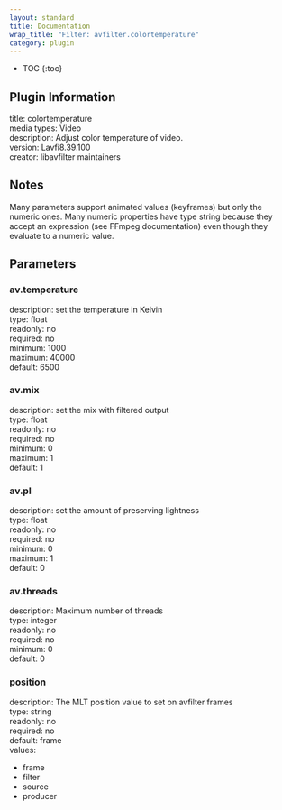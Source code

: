 ```yaml
---
layout: standard
title: Documentation
wrap_title: "Filter: avfilter.colortemperature"
category: plugin
---
```

* TOC
{:toc}

## Plugin Information

title: colortemperature  
media types:
Video  
description: Adjust color temperature of video.  
version: Lavfi8.39.100  
creator: libavfilter maintainers  

## Notes

Many parameters support animated values (keyframes) but only the numeric ones. Many numeric properties have type string because they accept an expression (see FFmpeg documentation) even though they evaluate to a numeric value.

## Parameters

### av.temperature

  
description:
set the temperature in Kelvin  
type: float  
readonly: no  
required: no  
minimum: 1000  
maximum: 40000  
default: 6500  

### av.mix

  
description:
set the mix with filtered output  
type: float  
readonly: no  
required: no  
minimum: 0  
maximum: 1  
default: 1  

### av.pl

  
description:
set the amount of preserving lightness  
type: float  
readonly: no  
required: no  
minimum: 0  
maximum: 1  
default: 0  

### av.threads

  
description:
Maximum number of threads  
type: integer  
readonly: no  
required: no  
minimum: 0  
default: 0  

### position

  
description:
The MLT position value to set on avfilter frames  
type: string  
readonly: no  
required: no  
default: frame  
values:  

* frame
* filter
* source
* producer

